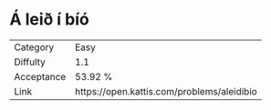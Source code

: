 # Á leið í bíó

<table>
    <tr>
        <td>Category</td>
        <td>Easy</td>
    </tr>
    <tr>
        <td>Diffulty</td>
        <td>1.1</td>
    </tr>
    <tr>
        <td>Acceptance</td>
        <td>53.92 %</td>
    </tr>
    <tr>
        <td>Link</td>
        <td>https://open.kattis.com/problems/aleidibio</td>
    </tr>
</table>